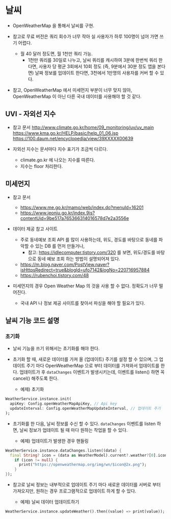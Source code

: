 # 날씨


- OpenWeatherMap 을 통해서 날씨를 구현.
- 참고로 무료 버전은 쿼리 회수가 너무 작아 실 사용자가 하루 100명이 넘어 가면 쓰기 어렵다.
  - 월 40 달러 정도면, 월 1천만 쿼리 가능.
    - 1천만 쿼리를 30일로 나누고, 날씨 쿼리를 캐시하여 3분에 한번씩 쿼리 한다면, 사용자 당 평균 3회에서 10회 정도 (즉, 9분에서 30분 정도 앱을 본다면) 날짜 정보를 업데이트 한다면, 3천에서 1만명의 사용자를 커버 할 수 있다.

- 참고, OpenWeatherMap 에서 미세먼지 부분이 너무 맞지 않아, OpenWeatherMap 이 아닌 다른 국내 데이터를 사용해야 할 것 같다.


## UVI - 자외선 지수

- 참고 문서
http://www.climate.go.kr/home/09_monitoring/uv/uv_main
https://www.kma.go.kr/HELP/basic/help_01_06.jsp
https://100.daum.net/encyclopedia/view/39XXXXX00639


- 자외선 지수는 문서마다 지수 표기가 조금씩 다르다.
  - climate.go.kr 에 나오는 지수를 따른다.
  - 지수는 floor 처리한다.


## 미세먼지

- 참고 문서
  - https://www.me.go.kr/mamo/web/index.do?menuId=16201
  - https://www.jeonju.go.kr/index.9is?contentUid=9be517a765366314016578d7e2a3556e


- 데이터 제공 참고 사이트
  - 주로 동네예보 조회 API 를 많이 사용하는데, 위도, 경도를 바탕으로 동네를 파악할 수 있는 DB 를 먼저 만들거나,
    - 참고: https://idlecomputer.tistory.com/320 를 보면, 위도/경도를 바탕으로 동네 예보 조회 하는 방법이 설명되어져 있다.
  - https://m.blog.naver.com/PostView.naver?isHttpsRedirect=true&blogId=ufo7142&logNo=220716957884
  - https://rubenchoi.tistory.com/48


- 미세먼지의 경우 Open Weather Map 의 것을 사용 할 수 없다. 정확도가 너무 떨어진다.
  - 국내 API 나 정보 제공 사이트를 찾아서 파싱을 해야 할 필요가 있다.

## 날씨 기능 코드 설명

### 초기화

- 날씨 기능을 쓰기 위해서는 초기화를 해야 한다.
- 초기화 할 때, 새로운 데이터를 가져 올 (업데이트) 주기를 설정 할 수 있으며, 그 업데이트 주기 마다 OpenWeatherMap 으로 부터 데이터를 가져와서 업데이트를 한다.
업데이트가 후 `dataChanges` 이벤트가 발생시키는데, 이벤트를 listen() 하면 꼭 cancel() 해주도록 한다.


  - 예제) 초기화
```dart
WeatherService.instance.init(
  apiKey: Config.openWeatherMapApiKey, // Api key
  updateInterval: Config.openWeatherMapUpdateInterval, // 업데이트 주기
);
```


- 초기화를 한 다음, 날씨 정보를 수신 할 수 있다. `dataChanges` 이벤트를 listen 하면, 날씨 정보가 업데이트 될 때 마다 원하는 작업을 할 수 있다.

  - 예제) 업데이트가 발생한 경우 핸들링
```dart
WeatherService.instance.dataChanges.listen((data) {
  final String? icon = (data as WeatherModel).current?.weather?[0].icon;
    if (icon != null) {
      print("https://openweathermap.org/img/wn/$icon@2x.png");
    }
});
```

- 참고로 날씨 정보는 내부적으로 업데이트 주기 마다 새로운 데이터를 서버로 부터 가져오지만, 원하는 경우 프로그램적으로 업데이트 하게 할 수 있다.

  - 예제) 날씨 데이터 업데이트하기
```dart
WeatherService.instance.updateWeather().then((value) => print(value));
```

